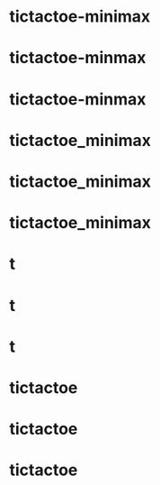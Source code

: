 # tictactoe-minimax
# tictactoe-minmax
# tictactoe-minmax
# tictactoe_minimax
# tictactoe_minimax
# tictactoe_minimax
# t
# t
# t
# tictactoe
# tictactoe
# tictactoe
